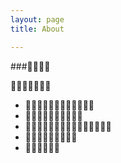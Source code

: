 ```yaml
---
layout: page 
title: About

---
```


###


* 
* 
* 
* 
* 
